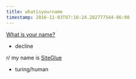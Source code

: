 ```yaml
---
title: whatisyourname
timestamp: 2016-11-03T07:16:24.202777544-06:00
---
```


[What is your name?](documentation_link)
* decline

r/ my name is [SiteGlue](documentation_link)
* turing/human
